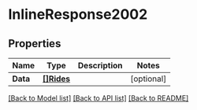 # InlineResponse2002

## Properties
Name | Type | Description | Notes
------------ | ------------- | ------------- | -------------
**Data** | [**[]Rides**](Rides.md) |  | [optional] 

[[Back to Model list]](../README.md#documentation-for-models) [[Back to API list]](../README.md#documentation-for-api-endpoints) [[Back to README]](../README.md)


